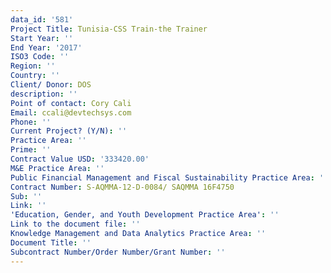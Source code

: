 ```yaml
---
data_id: '581'
Project Title: Tunisia-CSS Train-the Trainer
Start Year: ''
End Year: '2017'
ISO3 Code: ''
Region: ''
Country: ''
Client/ Donor: DOS
description: ''
Point of contact: Cory Cali
Email: ccali@devtechsys.com
Phone: ''
Current Project? (Y/N): ''
Practice Area: ''
Prime: ''
Contract Value USD: '333420.00'
M&E Practice Area: ''
Public Financial Management and Fiscal Sustainability Practice Area: ''
Contract Number: S-AQMMA-12-D-0084/ SAQMMA 16F4750
Sub: ''
Link: ''
'Education, Gender, and Youth Development Practice Area': ''
Link to the document file: ''
Knowledge Management and Data Analytics Practice Area: ''
Document Title: ''
Subcontract Number/Order Number/Grant Number: ''
---
```

